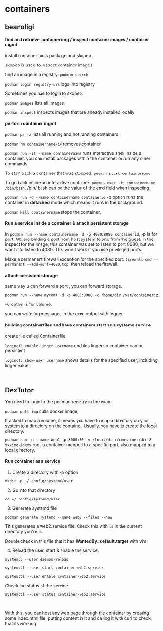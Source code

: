 # containers 

## beanoligi

#### find and retrieve container img / inspect container images / container mgmt

install container tools package and skopeo 

skopeo is used to inspect container images 

find an image in a registry: `podman search`

`podman login registry-url` logs into registry

Sometimes you hae to login to skopeo. 

`podman images` lists all images

`podman inspect` inspects images that are already installed locally 

#### perform container mgmt 

`podman ps -a` lists all running and not running containers 

`podman rm containername/id` removes container

`podman run -it --name containername` runs interactive shell inside a container. you can install packages within the container or run any other commands. 

To start back a container that was stopped: `podman start containername`. 

To go back inside an interactive container: `podman exec -it containername /bin/bash`. /bin/ bash can be the value of the cmd field when inspecting. 

`podman run -d --name containername containerid` -d option runs the container in **detached** mode which means it runs in the background. 

`podman kill containername` stops the container. 

#### Run a service inside a container & attach persistent storage 

In `podman run --name containername -d -p 4080:8080 containerid`, -p is for port. We are binding a port from host system to one from the guest. In the inspect for the image, this container was set to listen to port 8080, but we want it to listen to 4080. This won't work if you use privileged ports. 

Make a permanent firewall exception for the specified port: `firewall-cmd --permanent --add-port=4080/tcp`. then reload the firewall. 

#### attach persistent storage 

same way u can forward a port , you can forward storage. 

`podman run --name mycomt -d -p 4080:8080 -c /home/dir:/var/container:z`

**-v** option is for volume. 

you can write log messages in the exec output with logger. 

#### building containerfiles and have containers start as a systems service 

create file called Containerfile. 

`loginctl enable-linger username` enables linger so container can be persistent 

`loginctl show-user username` shows details for the specified user, including linger value. 


<br>

## DexTutor

You need to login to the podman registry in the exam.

`podman pull img` pulls docker image.

If asked to map a volume, it means you have to map a directory on your system to a directory on the container. Usually, you have to create the local directory.

`podman run -d --name Web1 -p 8080:80 -v /local/dir:/container/dir:Z xxximg-idxxx` runs a container mapped to a specific port, also mapped to a local directory.


#### Run container as a service

1. Create a directory with -p option

`mkdir -p ~/.config/systemd/user`

2. Go into that directory

`cd ~/.config/systemd/user`

3. Generate systemd file

`podman generate systemd --name web2 --files --new`

This generates a web2.service file. Check this with `ls` in the current directory you're in.

Double check in this file that it has **WantedBy=default.target** with vim.

4. Reload the user, start & enable the service.

`systemcl --user daemon-reload`

`systemctl --user start container-web2.service`

`systemctl --user enable container-web2.service`

Check the status of the service.

`systemctl --user status container-web2.service`

<br>

With this, you can host any web page through the container by creating some index.html file, putting content in it and calling it with curl to check that its working.


